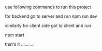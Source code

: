 use following commands to run this project 

for backend go to server and run
npm run dev

similarly for client side got to client and run

npm start

that's it ..........
